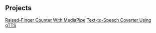 ## Projects

[Raised-Finger Counter With MediaPipe](https://github.com/m3mentomor1/Raised-Finger-Counter-With-MediaPipe)
[Text-to-Speech Coverter Using gTTS](https://github.com/m3mentomor1/Text-to-Speech_Coverter_Using_gTTS)
